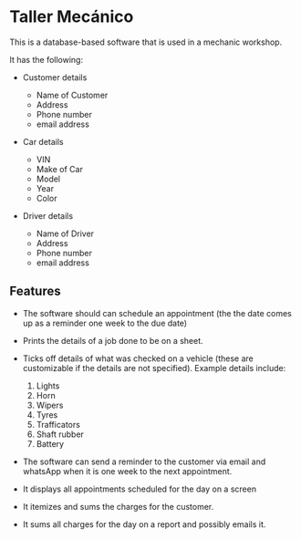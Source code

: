# Taller Mecánico

This is a database-based software that is used in a mechanic workshop. 

It has the following:

- Customer details

  - Name of Customer
  - Address
  - Phone number
  - email address

- Car details

  - VIN
  - Make of Car
  - Model
  - Year
  - Color

- Driver details

  - Name of Driver
  - Address
  - Phone number
  - email address
    

## Features

- The software should can schedule an appointment (the the date comes up as a reminder one week to the due date)
- Prints the details of a job done to be on a sheet.
- Ticks off details of what was checked on a  vehicle (these are customizable if the details are not specified). Example details include:

    1. Lights
    2. Horn
    3. Wipers
    4. Tyres
    5. Trafficators
    6. Shaft rubber
    7. Battery

- The software can send a reminder to the customer via email and whatsApp when it is one week to the next appointment.
- It displays all appointments scheduled for the day on a screen
- It itemizes and sums the charges for the customer.
- It sums all charges for the day on a report and possibly emails it.